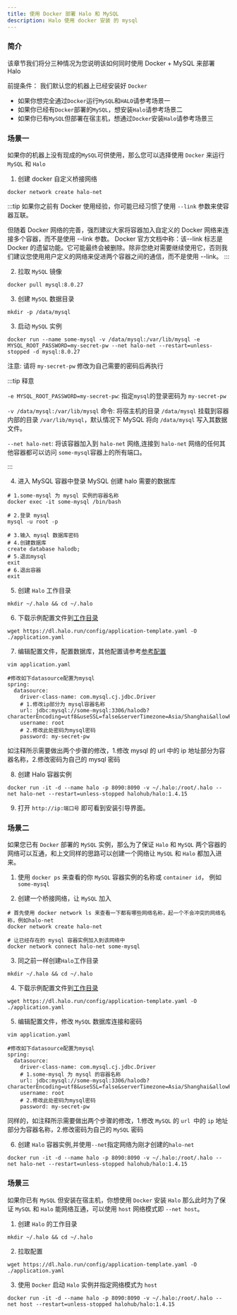 ```yaml
---
title: 使用 Docker 部署 Halo 和 MySQL
description: Halo 使用 docker 安装 的 mysql
---
```


### 简介

该章节我们将分三种情况为您说明该如何同时使用 Docker + MySQL 来部署 Halo

前提条件： 我们默认您的机器上已经安装好 `Docker`

- 如果你想完全通过`Docker`运行`MySQL`和`HALO`请参考场景一
- 如果你已经有`Docker`部署的`MySQL`，想安装`Halo`请参考场景二
- 如果你已有`MySQL`但部署在宿主机，想通过`Docker`安装`Halo`请参考场景三

### 场景一

如果你的机器上没有现成的`MySQL`可供使用，那么您可以选择使用 `Docker` 来运行 `MySQL` 和 `Halo`

1. 创建 docker 自定义桥接网络

```shell
docker network create halo-net
```

:::tip
如果你之前有 Docker 使用经验，你可能已经习惯了使用 `--link` 参数来使容器互联。

但随着 Docker 网络的完善，强烈建议大家将容器加入自定义的 Docker 网络来连接多个容器，而不是使用 --link 参数。
Docker 官方文档中称：该--link 标志是 Docker 的遗留功能。它可能最终会被删除。除非您绝对需要继续使用它，否则我们建议您使用用户定义的网络来促进两个容器之间的通信，而不是使用 --link。
:::

2. 拉取 `MySQL` 镜像

```shell
docker pull mysql:8.0.27
```

3. 创建 `MySQL` 数据目录

```shell
mkdir -p /data/mysql
```

3. 启动 `MySQL` 实例

```shell
docker run --name some-mysql -v /data/mysql:/var/lib/mysql -e MYSQL_ROOT_PASSWORD=my-secret-pw --net halo-net --restart=unless-stopped -d mysql:8.0.27
```

注意: 请将 `my-secret-pw` 修改为自己需要的密码后再执行

:::tip 释意

`-e MYSQL_ROOT_PASSWORD=my-secret-pw`: 指定`mysql`的登录密码为 `my-secret-pw`

`-v /data/mysql:/var/lib/mysql` 命令: 将宿主机的目录 `/data/mysql` 挂载到容器内部的目录 `/var/lib/mysql`，默认情况下 MySQL 将向 `/data/mysql` 写入其数据文件。

`--net halo-net`: 将该容器加入到 `halo-net` 网络,连接到 `halo-net` 网络的任何其他容器都可以访问 `some-mysql`容器上的所有端口。

:::

4. 进入 MySQL 容器中登录 MySQL 创建 halo 需要的数据库

```shell
# 1.some-mysql 为 mysql 实例的容器名称
docker exec -it some-mysql /bin/bash

# 2.登录 mysql
mysql -u root -p

# 3.输入 mysql 数据库密码
# 4.创建数据库
create database halodb;
# 5.退出mysql
exit
# 6.退出容器
exit
```

5. 创建 `Halo` 工作目录

```
mkdir ~/.halo && cd ~/.halo
```

6. 下载示例配置文件到[工作目录](https://docs.halo.run/getting-started/prepare#工作目录)

```shell
wget https://dl.halo.run/config/application-template.yaml -O ./application.yaml
```

7. 编辑配置文件，配置数据库，其他配置请参考[参考配置](https://docs.halo.run/getting-started/config)

```shell
vim application.yaml

#修改如下datasource配置为mysql
spring:
  datasource:
    driver-class-name: com.mysql.cj.jdbc.Driver
    # 1.修改ip部分为 mysql容器名称
    url: jdbc:mysql://some-mysql:3306/halodb?characterEncoding=utf8&useSSL=false&serverTimezone=Asia/Shanghai&allowPublicKeyRetrieval=true
    username: root
    # 2.修改此处密码为mysql密码
    password: my-secret-pw
```

如注释所示需要做出两个步骤的修改，1.修改 mysql 的 url 中的 ip 地址部分为容器名称，2.修改密码为自己的 mysql 密码

8. 创建 Halo 容器实例

```shell
docker run -it -d --name halo -p 8090:8090 -v ~/.halo:/root/.halo --net halo-net --restart=unless-stopped halohub/halo:1.4.15
```

9. 打开 `http://ip:端口号` 即可看到安装引导界面。

### 场景二

如果您已有 `Docker` 部署的 `MySQL` 实例，那么为了保证 `Halo` 和 `MySQL` 两个容器的网络可以互通，和上文同样的思路可以创建一个网络让 `MySQL` 和 `Halo` 都加入进来。

1. 使用 `docker ps` 来查看的你 `MySQL` 容器实例的名称或 `container id`， 例如 `some-mysql`

2. 创建一个桥接网络，让 `MySQL` 加入

```shell
# 首先使用 docker network ls 来查看一下都有哪些网络名称，起一个不会冲突的网络名称，例如halo-net
docker network create halo-net

# 让已经存在的 mysql 容器实例加入到该网络中
docker network connect halo-net some-mysql
```

3. 同之前一样创建`Halo`工作目录

```
mkdir ~/.halo && cd ~/.halo
```

4. 下载示例配置文件到[工作目录](https://docs.halo.run/getting-started/prepare#工作目录)

```shell
wget https://dl.halo.run/config/application-template.yaml -O ./application.yaml
```

5. 编辑配置文件，修改 `MySQL` 数据库连接和密码

```shell
vim application.yaml

#修改如下datasource配置为mysql
spring:
  datasource:
    driver-class-name: com.mysql.cj.jdbc.Driver
    # 1.some-mysql 为 mysql 的容器名称
    url: jdbc:mysql://some-mysql:3306/halodb?characterEncoding=utf8&useSSL=false&serverTimezone=Asia/Shanghai&allowPublicKeyRetrieval=true
    username: root
    # 2.修改此处密码为mysql密码
    password: my-secret-pw
```

同样的，如注释所示需要做出两个步骤的修改，1.修改 `MySQL` 的 `url `中的 `ip` 地址部分为容器名称，2.修改密码为自己的 `MySQL` 密码

6. 创建 `Halo` 容器实例,并使用`--net`指定网络为刚才创建的`halo-net`

```shell
docker run -it -d --name halo -p 8090:8090 -v ~/.halo:/root/.halo --net halo-net --restart=unless-stopped halohub/halo:1.4.15
```

### 场景三

如果你已有 `MySQL` 但安装在宿主机，你想使用 `Docker` 安装 `Halo` 那么此时为了保证 `MySQL` 和 `Halo` 能网络互通，可以使用 `host` 网络模式即 `--net host`。

1. 创建 `Halo` 的工作目录

```shell
mkdir ~/.halo && cd ~/.halo
```
2. 拉取配置
```shell
wget https://dl.halo.run/config/application-template.yaml -O ./application.yaml
```
3. 使用 `Docker` 启动 `Halo` 实例并指定网络模式为 `host`

```shell
docker run -it -d --name halo -p 8090:8090 -v ~/.halo:/root/.halo --net host --restart=unless-stopped halohub/halo:1.4.15
```
